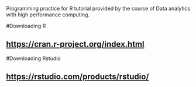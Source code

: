 Programming practice for R tutorial provided by the course of Data analytics with high performance computing. 

#Downloading R

https://cran.r-project.org/index.html
---

#Downloading Rstudio

https://rstudio.com/products/rstudio/ 
---
